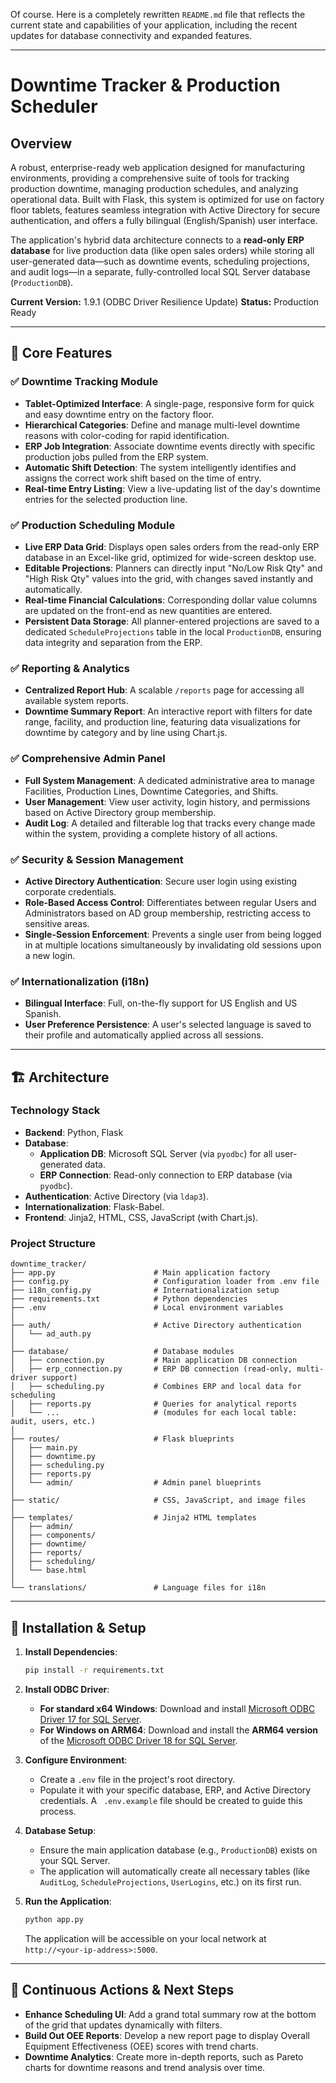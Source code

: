 Of course. Here is a completely rewritten `README.md` file that reflects the current state and capabilities of your application, including the recent updates for database connectivity and expanded features.

-----

# Downtime Tracker & Production Scheduler

## Overview

A robust, enterprise-ready web application designed for manufacturing environments, providing a comprehensive suite of tools for tracking production downtime, managing production schedules, and analyzing operational data. Built with Flask, this system is optimized for use on factory floor tablets, features seamless integration with Active Directory for secure authentication, and offers a fully bilingual (English/Spanish) user interface.

The application's hybrid data architecture connects to a **read-only ERP database** for live production data (like open sales orders) while storing all user-generated data—such as downtime events, scheduling projections, and audit logs—in a separate, fully-controlled local SQL Server database (`ProductionDB`).

**Current Version:** 1.9.1 (ODBC Driver Resilience Update)
**Status:** Production Ready

-----

## 🎯 Core Features

### ✅ Downtime Tracking Module

  * **Tablet-Optimized Interface**: A single-page, responsive form for quick and easy downtime entry on the factory floor.
  * **Hierarchical Categories**: Define and manage multi-level downtime reasons with color-coding for rapid identification.
  * **ERP Job Integration**: Associate downtime events directly with specific production jobs pulled from the ERP system.
  * **Automatic Shift Detection**: The system intelligently identifies and assigns the correct work shift based on the time of entry.
  * **Real-time Entry Listing**: View a live-updating list of the day's downtime entries for the selected production line.

### ✅ Production Scheduling Module

  * **Live ERP Data Grid**: Displays open sales orders from the read-only ERP database in an Excel-like grid, optimized for wide-screen desktop use.
  * **Editable Projections**: Planners can directly input "No/Low Risk Qty" and "High Risk Qty" values into the grid, with changes saved instantly and automatically.
  * **Real-time Financial Calculations**: Corresponding dollar value columns are updated on the front-end as new quantities are entered.
  * **Persistent Data Storage**: All planner-entered projections are saved to a dedicated `ScheduleProjections` table in the local `ProductionDB`, ensuring data integrity and separation from the ERP.

### ✅ Reporting & Analytics

  * **Centralized Report Hub**: A scalable `/reports` page for accessing all available system reports.
  * **Downtime Summary Report**: An interactive report with filters for date range, facility, and production line, featuring data visualizations for downtime by category and by line using Chart.js.

### ✅ Comprehensive Admin Panel

  * **Full System Management**: A dedicated administrative area to manage Facilities, Production Lines, Downtime Categories, and Shifts.
  * **User Management**: View user activity, login history, and permissions based on Active Directory group membership.
  * **Audit Log**: A detailed and filterable log that tracks every change made within the system, providing a complete history of all actions.

### ✅ Security & Session Management

  * **Active Directory Authentication**: Secure user login using existing corporate credentials.
  * **Role-Based Access Control**: Differentiates between regular Users and Administrators based on AD group membership, restricting access to sensitive areas.
  * **Single-Session Enforcement**: Prevents a single user from being logged in at multiple locations simultaneously by invalidating old sessions upon a new login.

### ✅ Internationalization (i18n)

  * **Bilingual Interface**: Full, on-the-fly support for US English and US Spanish.
  * **User Preference Persistence**: A user's selected language is saved to their profile and automatically applied across all sessions.

-----

## 🏗️ Architecture

### Technology Stack

  * **Backend**: Python, Flask
  * **Database**:
      * **Application DB**: Microsoft SQL Server (via `pyodbc`) for all user-generated data.
      * **ERP Connection**: Read-only connection to ERP database (via `pyodbc`).
  * **Authentication**: Active Directory (via `ldap3`).
  * **Internationalization**: Flask-Babel.
  * **Frontend**: Jinja2, HTML, CSS, JavaScript (with Chart.js).

### Project Structure

```
downtime_tracker/
├── app.py                      # Main application factory
├── config.py                   # Configuration loader from .env file
├── i18n_config.py              # Internationalization setup
├── requirements.txt            # Python dependencies
├── .env                        # Local environment variables
│
├── auth/                       # Active Directory authentication
│   └── ad_auth.py
│
├── database/                   # Database modules
│   ├── connection.py           # Main application DB connection
│   ├── erp_connection.py       # ERP DB connection (read-only, multi-driver support)
│   ├── scheduling.py           # Combines ERP and local data for scheduling
│   ├── reports.py              # Queries for analytical reports
│   └── ...                     # (modules for each local table: audit, users, etc.)
│
├── routes/                     # Flask blueprints
│   ├── main.py
│   ├── downtime.py
│   ├── scheduling.py
│   ├── reports.py
│   └── admin/                  # Admin panel blueprints
│
├── static/                     # CSS, JavaScript, and image files
│
├── templates/                  # Jinja2 HTML templates
│   ├── admin/
│   ├── components/
│   ├── downtime/
│   ├── reports/
│   ├── scheduling/
│   └── base.html
│
└── translations/               # Language files for i18n
```

-----

## 🚀 Installation & Setup

1.  **Install Dependencies**:

    ```bash
    pip install -r requirements.txt
    ```

2.  **Install ODBC Driver**:

      * **For standard x64 Windows**: Download and install [Microsoft ODBC Driver 17 for SQL Server](https://www.google.com/search?q=https://www.microsoft.com/en-us/download/details.aspx%3Fid%3D56567).
      * **For Windows on ARM64**: Download and install the **ARM64 version** of the [Microsoft ODBC Driver 18 for SQL Server](https://www.microsoft.com/en-us/download/details.aspx?id=104250).

3.  **Configure Environment**:

      * Create a `.env` file in the project's root directory.
      * Populate it with your specific database, ERP, and Active Directory credentials. A `  .env.example ` file should be created to guide this process.

4.  **Database Setup**:

      * Ensure the main application database (e.g., `ProductionDB`) exists on your SQL Server.
      * The application will automatically create all necessary tables (like `AuditLog`, `ScheduleProjections`, `UserLogins`, etc.) on its first run.

5.  **Run the Application**:

    ```bash
    python app.py
    ```

    The application will be accessible on your local network at `http://<your-ip-address>:5000`.

-----

## 🚧 Continuous Actions & Next Steps

  * **Enhance Scheduling UI**: Add a grand total summary row at the bottom of the grid that updates dynamically with filters.
  * **Build Out OEE Reports**: Develop a new report page to display Overall Equipment Effectiveness (OEE) scores with trend charts.
  * **Downtime Analytics**: Create more in-depth reports, such as Pareto charts for downtime reasons and trend analysis over time.